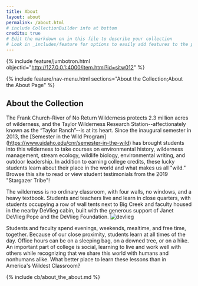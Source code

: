 ```yaml
---
title: About
layout: about
permalink: /about.html
# include CollectionBuilder info at bottom
credits: true
# Edit the markdown on in this file to describe your collection
# Look in _includes/feature for options to easily add features to the page
---
```


{% include feature/jumbotron.html objectid="http://127.0.0.1:4000/item.html?id=sitw012" %}

{% include feature/nav-menu.html sections="About the Collection;About the About Page" %}

## About the Collection

The Frank Church-River of No Return Wilderness protects 2.3 million acres of wilderness, and the Taylor Wilderness Research Station--affectionately known as the “Taylor Ranch”--is at its heart. 
Since the inaugural semester in 2013, the [Semester in the Wild Program] (https://www.uidaho.edu/cnr/semester-in-the-wild) has brought students into this wilderness to take courses on environmental history, wilderness management, stream ecology, wildlife biology, environmental writing, and outdoor leadership. 
In addition to earning college credits, these lucky students learn about their place in the world and what makes us all "wild." 
Browse this site to read or view student testimonials from the 2019 "Stargazer Tribe"!  

The wilderness is no ordinary classroom, with four walls, no windows, and a heavy textbook. 
Students and teachers live and learn in close quarters, with students occupying a row of wall tents next to Big Creek and faculty housed in the nearby DeVlieg cabin, built with the generous support of Janet DeVlieg Pope and the DeVlieg Foundation.
![devlieg](https://user-images.githubusercontent.com/84927544/120716831-676ab500-c47b-11eb-8f19-4282ad121f2d.jpg)

Students and faculty spend evenings, weekends, mealtime, and free time, together. 
Because of our close proximity, students learn at all times of the day. 
Office hours can be on a sleeping bag, on a downed tree, or on a hike. 
An important part of college is social, learning to live and work well with others while recognizing that we share this world with humans and nonhumans alike. 
What better place to learn these lessons than in America's Wildest Classroom?


{% include cb/about_the_about.md %} 


